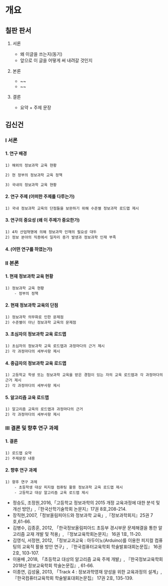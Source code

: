 # 개요

## 칠판 판서

1. 서론
    - 왜 이글을 쓰는지(동기)
    - 앞으로 이 글을 어떻게 써 내려갈 것인지

2. 본론
    - ~~
    - ~~
3. 결론
    - 요약 + 주제 문장


## 김신건

### Ⅰ 서론

#### 1. 연구 배경

    1) 해외의 정보과학 교육 현황
         
    2) 현 정부의 정보과학 교육 정책
        
    3) 국내의 정보과학 교육 현황

#### 2. 연구 주제 (어떠한 주제를 다루는가)

    1) 국내 정보과학 교육의 단점들을 보완하기 위해 수준별 정보과학 로드맵 제시

#### 3. 연구의 중요성 (왜 이 주제가 중요한가)

    1) 4차 산업혁명에 의해 정보과학 인재의 필요성 대두
    2) 정보 분야의 직종에서 일자리 증가 발생과 정보과학 인재 부족 

#### 4. (어떤 연구를 하였는가)
    
### Ⅱ 본론
    
#### 1. 현재 정보과학 교육 현황

    1) 정보과학 교육 현황
        - 정부의 정책

#### 2. 현재 정보과학 교육의 단점

    1) 정보과학 의무화로 인한 문제점
    2) 수준별이 아닌 정보과학 교육의 문제점

#### 3. 초심자의 정보과학 교육 로드맵
    1) 초심자의 정보과학 교육 로드맵과 과정마다의 근거 제시 
    2) 각 과정마다의 세부사항 제시

#### 4. 중급자의 정보과학 교육 로드맵
    1) 고등학교 학생 또는 정보과학 교육을 받은 경험이 있는 자의 교육 로드맵과 각 과정마다의 근거 제시
    2) 각 과정마다의 세부사항 제시

#### 5. 알고리즘 교육 로드맵
    1) 알고리즘 교육의 로드맵과 과정마다의 근거
    2) 각 과정마다의 세부사항 제시
        
### Ⅲ 결론 및 향후 연구 과제

#### 1. 결론
    1) 로드맵 요약
    2) 주제문장 내용
#### 2. 향후 연구 과제
    1) 향후 연구 과제
        - 초등학생 대상 피지컬 컴퓨팅 활용 정보과학 교육 로드맵 제시
        - 고등학교 대상 알고리즘 교육 로드맵 제시


- 정승도, 조정원,2016,「고등학교 정보과학의 2015 개정 교육과정에 대한 분석 및 개선 방안」,『한국산학기술학회 논문지』17권 8호,208-214.
- 장직현,2007,「정보올림피아드와 정보과학 교육」,『정보과학회지』25권 7호,61-66.
- 김병수, 김종훈, 2012, 「한국정보올림피아드 초등부 경시부문 문제해결을 통한 알고리즘 교재 개발 및 적용」, 『정보교육학회논문지』 16권 1호, 11-20.
- 김영식, 서정현, 2012, 「정보교과교육 : 아두이노(Arduino)를 이용한 피지컬 컴퓨팅의 교육적 활용 방안 연구」, 『한국컴퓨터교육학회 학술발표대회논문집』 16권 2호, 103-107.
- 이용배 ,2018, 「초등학교 대상의 알고리즘 교육 주제 개발」, 『한국정보교육학회 2018년 정보교육학회 학술논문집』, 61-66.
- 이종연, 김성율, 2013, 「Track 4 : 정보과학영재 양성을 위한 교육과정의 설계」, 『한국컴퓨터교육학회 학술발표대회논문집』 17권 2호, 135-139.